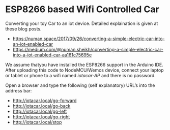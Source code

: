 # ESP8266 based Wifi Controlled Car
Converting your toy Car to an iot device. Detailed explaination is given at these blog posts. 
- https://numan.space/2017/09/26/converting-a-simple-electric-car-into-an-iot-enabled-car
- https://medium.com/@numan.sheikh/converting-a-simple-electric-car-into-a-iot-enabled-car-aa161c75695e

We assume thatyou have installed the ESP8266 support in the Arduino IDE.
After uploading this code to NodeMCU/Wemos device, connect your laptop or tablet or phone to a wifi named *iotacar-AP* and there is no password. 

Open a browser and type the following (self explanatory) URL’s into the address bar:

- http://iotacar.local/go-forward
- http://iotacar.local/go-back
- http://iotacar.local/go-left
- http://iotacar.local/go-right
- http://iotacar.local/stop

